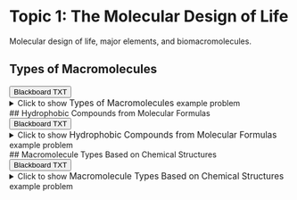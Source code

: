 # Topic 1: The Molecular Design of Life

Molecular design of life, major elements, and biomacromolecules.

## Types of Macromolecules

<div id="MC-macromolecules-button-container" class="button-container">
<button class="md-button custom-button bb_text" onclick="downloadFile('bbq-MC-macromolecules-questions.txt')" title="Download bbq-MC-macromolecules-questions.txt" aria-label="Click to download the Blackboard TXT file (bbq-MC-macromolecules-questions.txt)">
    <i class="fa fa-download"></i> Blackboard TXT
</button>
</div><details>
  <summary>Click 
    <span style='font-weight: normal;'>
       to show
    </span>
    <span style='font-size: 1.1em; color: var(--md-primary-fg-color--dark)'>
      Types of Macromolecules
    </span>
    <span style='font-weight: normal;'>
      example problem
    </span>
  </summary>
  {% include "biochemistry/topic01/selftest-MC-macromolecules.html" %}

</details>
## Hydrophobic Compounds from Molecular Formulas

<div id="which_hydrophobic-simple-button-container" class="button-container">
<button class="md-button custom-button bb_text" onclick="downloadFile('bbq-which_hydrophobic-simple-questions.txt')" title="Download bbq-which_hydrophobic-simple-questions.txt" aria-label="Click to download the Blackboard TXT file (bbq-which_hydrophobic-simple-questions.txt)">
    <i class="fa fa-download"></i> Blackboard TXT
</button>
</div><details>
  <summary>Click 
    <span style='font-weight: normal;'>
       to show
    </span>
    <span style='font-size: 1.1em; color: var(--md-primary-fg-color--dark)'>
      Hydrophobic Compounds from Molecular Formulas
    </span>
    <span style='font-weight: normal;'>
      example problem
    </span>
  </summary>
  {% include "biochemistry/topic01/selftest-which_hydrophobic-simple.html" %}

</details>
## Macromolecule Types Based on Chemical Structures

<div id="which_macromolecule-button-container" class="button-container">
<button class="md-button custom-button bb_text" onclick="downloadFile('bbq-which_macromolecule-questions.txt')" title="Download bbq-which_macromolecule-questions.txt" aria-label="Click to download the Blackboard TXT file (bbq-which_macromolecule-questions.txt)">
    <i class="fa fa-download"></i> Blackboard TXT
</button>
</div><details>
  <summary>Click 
    <span style='font-weight: normal;'>
       to show
    </span>
    <span style='font-size: 1.1em; color: var(--md-primary-fg-color--dark)'>
      Macromolecule Types Based on Chemical Structures
    </span>
    <span style='font-weight: normal;'>
      example problem
    </span>
  </summary>
  {% include "biochemistry/topic01/selftest-which_macromolecule.html" %}

</details>
